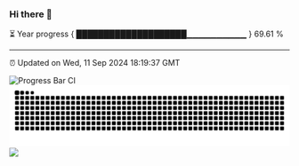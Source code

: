 ### Hi there 👋

⏳ Year progress { ████████████████████▁▁▁▁▁▁▁▁▁▁ } 69.61 %

---

⏰ Updated on Wed, 11 Sep 2024 18:19:37 GMT

![Progress Bar CI](https://github.com/liununu/liununu/workflows/Progress%20Bar%20CI/badge.svg)![](https://raw.githubusercontent.com/L1cardo/L1cardo/main/assets/github-contribution-grid-snake.svg)![](https://raw.githubusercontent.com/seesaws/seesaws/main/assets/github-contribution-grid-snake.svg)
